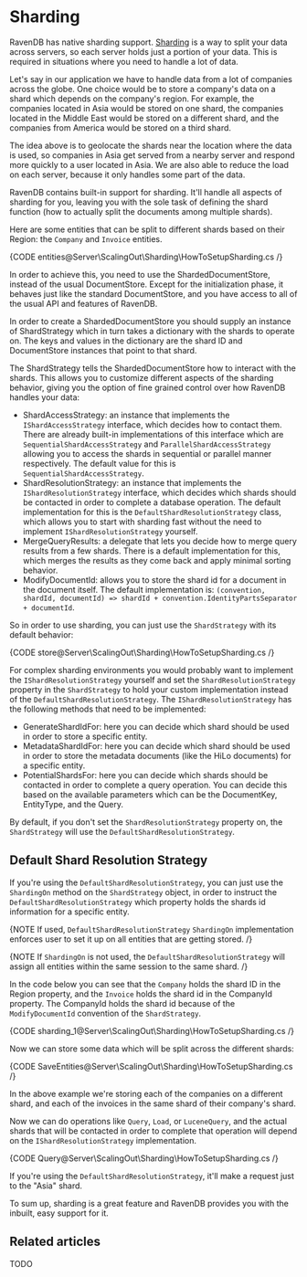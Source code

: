 # Sharding

RavenDB has native sharding support. [Sharding](http://en.wikipedia.org/wiki/Shard_(database_architecture)) is a way to split your data across servers, so each server holds just a portion of your data. This is required in situations where you need to handle a lot of data.

Let's say in our application we have to handle data from a lot of companies across the globe. One choice would be to store a company's data on a shard which depends on the company's region. For example, the companies located in Asia would be stored on one shard, the companies located in the Middle East would be stored on a different shard, and the companies from America would be stored on a third shard.

The idea above is to geolocate the shards near the location where the data is used, so companies in Asia get served from a nearby server and respond more quickly to a user located in Asia. We are also able to reduce the load on each server, because it only handles some part of the data.

RavenDB contains built-in support for sharding. It'll handle all aspects of sharding for you, leaving you with the sole task of defining the shard function (how to actually split the documents among multiple shards).

Here are some entities that can be split to different shards based on their Region: the `Company` and `Invoice` entities.

{CODE entities@Server\ScalingOut\Sharding\HowToSetupSharding.cs /}

In order to achieve this, you need to use the ShardedDocumentStore, instead of the usual DocumentStore. Except for the initialization phase, it behaves just like the standard DocumentStore, and you have access to all of the usual API and features of RavenDB.

In order to create a ShardedDocumentStore you should supply an instance of ShardStrategy which in turn takes a dictionary with the shards to operate on. The keys and values in the dictionary are the shard ID and DocumentStore instances that point to that shard.

The ShardStrategy tells the ShardedDocumentStore how to interact with the shards. This allows you to customize different aspects of the sharding behavior, giving you the option of fine grained control over how RavenDB handles your data:

* ShardAccessStrategy: an instance that implements the `IShardAccessStrategy` interface, which decides how to contact them. There are already built-in implementations of this interface which are `SequentialShardAccessStrategy` and `ParallelShardAccessStrategy` allowing you to access the shards in sequential or parallel manner respectively. The default value for this is `SequentialShardAccessStrategy`.
* ShardResolutionStrategy: an instance that implements the `IShardResolutionStrategy` interface, which decides which shards should be contacted in order to complete a database operation. The default implementation for this is the `DefaultShardResolutionStrategy` class, which allows you to start with sharding fast without the need to implement `IShardResolutionStrategy` yourself.
* MergeQueryResults: a delegate that lets you decide how to merge query results from a few shards. There is a default implementation for this, which merges the results as they come back and apply minimal sorting behavior.
* ModifyDocumentId: allows you to store the shard id for a document in the document itself. The default implementation is: `(convention, shardId, documentId) => shardId + convention.IdentityPartsSeparator + documentId`.

So in order to use sharding, you can just use the `ShardStrategy` with its default behavior:

{CODE store@Server\ScalingOut\Sharding\HowToSetupSharding.cs /}

For complex sharding environments you would probably want to implement the `IShardResolutionStrategy` yourself and set the `ShardResolutionStrategy` property in the  `ShardStrategy` to hold your custom implementation instead of the `DefaultShardResolutionStrategy`. The `IShardResolutionStrategy` has the following methods that need to be implemented:

- GenerateShardIdFor: here you can decide which shard should be used in order to store a specific entity.
- MetadataShardIdFor: here you can decide which shard should be used in order to store the metadata documents (like the HiLo documents) for a specific entity.
- PotentialShardsFor: here you can decide which shards should be contacted in order to complete a query operation. You can decide this based on the available parameters which can be the DocumentKey, EntityType, and the Query.

By default, if you don't set the `ShardResolutionStrategy` property on, the `ShardStrategy` will use the `DefaultShardResolutionStrategy`. 

## Default Shard Resolution Strategy

If you're using the `DefaultShardResolutionStrategy`, you can just use the `ShardingOn` method on the `ShardStrategy` object, in order to instruct the `DefaultShardResolutionStrategy` which property holds the shards id information for a specific entity.   

{NOTE If used, `DefaultShardResolutionStrategy` `ShardingOn` implementation enforces user to set it up on all entities that are getting stored. /}

{NOTE If `ShardingOn` is not used, the `DefaultShardResolutionStrategy` will assign all entities within the same session to the same shard. /}

In the code below you can see that the `Company` holds the shard ID in the Region property, and the `Invoice` holds the shard id in the CompanyId property. The CompanyId holds the shard id because of the `ModifyDocumentId` convention of the `ShardStrategy`.

{CODE sharding_1@Server\ScalingOut\Sharding\HowToSetupSharding.cs /}

Now we can store some data which will be split across the different shards:

{CODE SaveEntities@Server\ScalingOut\Sharding\HowToSetupSharding.cs /}

In the above example we're storing each of the companies on a different shard, and each of the invoices in the same shard of their company's shard.

Now we can do operations like `Query`, `Load`, or `LuceneQuery`, and the actual shards that will be contacted in order to complete that operation will depend on the `IShardResolutionStrategy` implementation.

{CODE Query@Server\ScalingOut\Sharding\HowToSetupSharding.cs /}

If you're using the `DefaultShardResolutionStrategy`, it'll make a request just to the "Asia" shard.

To sum up, sharding is a great feature and RavenDB provides you with the inbuilt, easy support for it.

## Related articles

TODO